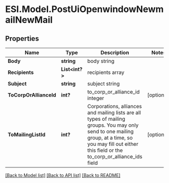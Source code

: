 # ESI.Model.PostUiOpenwindowNewmailNewMail
## Properties

Name | Type | Description | Notes
------------ | ------------- | ------------- | -------------
**Body** | **string** | body string | 
**Recipients** | **List&lt;int?&gt;** | recipients array | 
**Subject** | **string** | subject string | 
**ToCorpOrAllianceId** | **int?** | to_corp_or_alliance_id integer | [optional] 
**ToMailingListId** | **int?** | Corporations, alliances and mailing lists are all types of mailing groups. You may only send to one mailing group, at a time, so you may fill out either this field or the to_corp_or_alliance_ids field | [optional] 

[[Back to Model list]](../README.md#documentation-for-models) [[Back to API list]](../README.md#documentation-for-api-endpoints) [[Back to README]](../README.md)

